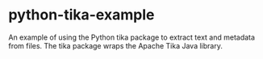 # python-tika-example
An example of using the Python tika package to extract text and metadata from files. The tika package wraps the Apache Tika Java library.
